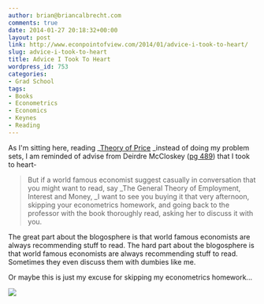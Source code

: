 ```yaml
---
author: brian@briancalbrecht.com
comments: true
date: 2014-01-27 20:18:32+00:00
layout: post
link: http://www.econpointofview.com/2014/01/advice-i-took-to-heart/
slug: advice-i-took-to-heart
title: Advice I Took To Heart
wordpress_id: 753
categories:
- Grad School
tags:
- Books
- Econometrics
- Economics
- Keynes
- Reading
---
```


As I'm sitting here, reading _[Theory of Price](http://econpointofview.com/2013/09/25/stigler-chapter-1-introduction-to-economic-analysis/) _instead of doing my problem sets, I am reminded of advise from Deirdre McCloskey ([pg 489](http://www.deirdremccloskey.com/docs/pdf/Article_315.pdf)) that I took to heart-


<blockquote>But if a world famous economist suggest casually in conversation that you might want to read, say _The General Theory of Employment, Interest and Money, _I want to see you buying it that very afternoon, skipping your econometrics homework, and going back to the professor with the book thoroughly read, asking her to discuss it with you.</blockquote>


The great part about the blogosphere is that world famous economists are always recommending stuff to read. The hard part about the blogosphere is that world famous economists are always recommending stuff to read. Sometimes they even discuss them with dumbies like me.

Or maybe this is just my excuse for skipping my econometrics homework...




![](http://img.zemanta.com/pixy.gif?x-id=817577ca-8235-4e10-af3c-a277ba862e91)
